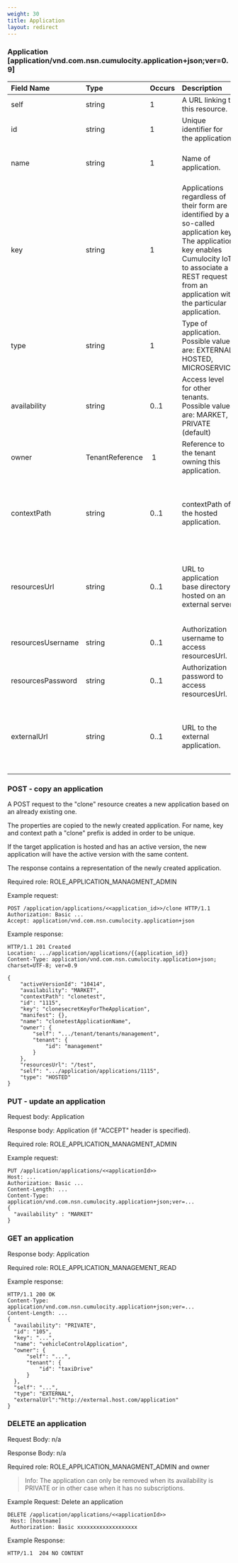 ```yaml
---
weight: 30
title: Application
layout: redirect
---
```


### Application [application/vnd.com.nsn.cumulocity.application+json;ver=0.9]

<table>
<colgroup>
<col style="width: 20%;">
<col style="width: 20%;">
<col style="width: 10%;">
<col style="width: 30%;">
<col style="width: 20%;">
</colgroup>
<thead>
<tr>
<th align="left">Field Name</th>
<th align="left">Type</th>
<th align="left">Occurs</th>
<th align="left">Description</th>
<th align="left">PUT/POST</th>
</tr>
</thead>
<tbody>
<tr>
<td align="left">self</td>
<td align="left">string</td>
<td align="left">1</td>
<td align="left">A URL linking to this resource.</td>
<td align="left">No</td>
</tr>
<tr>
<td align="left">id</td>
<td align="left">string</td>
<td align="left">1</td>
<td align="left">Unique identifier for the application.</td>
<td align="left">No</td>
</tr>
<tr>
<td align="left">name</td>
<td align="left">string</td>
<td align="left">1</td>
<td align="left">Name of application.</td>
<td align="left">POST: Mandatory, PUT: Optional</td>
</tr>
<tr>
<td align="left">key</td>
<td align="left">string</td>
<td align="left">1</td>
<td align="left">Applications regardless of their form are identified by a so-called application key. The application key enables Cumulocity IoT to associate a REST request from an application with the particular application.</td>
<td align="left">POST: Mandatory, PUT: Optional</td>
</tr>
<tr>
<td align="left">type</td>
<td align="left">string</td>
<td align="left">1</td>
<td align="left">Type of application. Possible values are: EXTERNAL, HOSTED, MICROSERVICE</td>
<td align="left">POST: Mandatory PUT: No</td>
</tr>
<tr>
<td align="left">availability</td>
<td align="left">string</td>
<td align="left">0..1</td>
<td align="left">Access level for other tenants. Possible values are: MARKET, PRIVATE (default)</td>
<td align="left">Optional</td>
</tr>
<tr>
<td align="left">owner</td>
<td align="left">TenantReference</td>
<td align="left">&nbsp;1</td>
<td align="left">Reference to the tenant owning this application.</td>
<td align="left">No&nbsp;</td>
</tr>
<tr>
<td align="left">contextPath</td>
<td align="left">string</td>
<td align="left">0..1</td>
<td align="left">contextPath of the hosted application.</td>
<td align="left">POST: Mandatory (when application type is HOSTED), PUT: Optional</td>
</tr>
<tr>
<td align="left">resourcesUrl</td>
<td align="left">string</td>
<td align="left">0..1</td>
<td align="left">URL to application base directory hosted on an external server.</td>
<td align="left">POST: Mandatory (when application type is HOSTED) PUT: Optional</td>
</tr>
<tr>
<td align="left">resourcesUsername</td>
<td align="left">string</td>
<td align="left">0..1</td>
<td align="left">Authorization username to access resourcesUrl.</td>
<td align="left">Optional</td>
</tr>
<tr>
<td align="left">resourcesPassword</td>
<td align="left">string</td>
<td align="left">0..1</td>
<td align="left">Authorization password to access resourcesUrl.</td>
<td align="left">Optional</td>
</tr>
<tr>
<td align="left">externalUrl</td>
<td align="left">string</td>
<td align="left">0..1</td>
<td align="left">URL to the external application.</td>
<td align="left">POST: Mandatory (when application type is EXTERNAL) PUT: Optional</td>
</tr>
</tbody>
</table>

### POST - copy an application

A POST request to the "clone" resource creates a new application based on an already existing one.

The properties are copied to the newly created application. For name, key and context path a "clone" prefix is added in order to be unique.

If the target application is hosted and has an active version, the new application will have the active version with the same content.

The response contains a representation of the newly created application.

Required role: ROLE\_APPLICATION\_MANAGMENT\_ADMIN

Example request:

    POST /application/applications/<<application_id>>/clone HTTP/1.1
    Authorization: Basic ...
    Accept: application/vnd.com.nsn.cumulocity.application+json

Example response:

    HTTP/1.1 201 Created
    Location: .../application/applications/{{application_id}}
    Content-Type: application/vnd.com.nsn.cumulocity.application+json; charset=UTF-8; ver=0.9

    {
        "activeVersionId": "10414",
        "availability": "MARKET",
        "contextPath": "clonetest",
        "id": "1115",
        "key": "clonesecretKeyForTheApplication",
        "manifest": {},
        "name": "clonetestApplicationName",
        "owner": {
            "self": ".../tenant/tenants/management",
            "tenant": {
                "id": "management"
            }
        },
        "resourcesUrl": "/test",
        "self": ".../application/applications/1115",
        "type": "HOSTED"
    }

### PUT - update an application

Request body: Application

Response body: Application (if "ACCEPT" header is specified).

Required role: ROLE\_APPLICATION\_MANAGMENT\_ADMIN

Example request:

    PUT /application/applications/<<applicationId>>
    Host: ...
    Authorization: Basic ...
    Content-Length: ...
    Content-Type: application/vnd.com.nsn.cumulocity.application+json;ver=...
    {
      "availability" : "MARKET"
    }

### GET an application

Response body: Application

Required role: ROLE\_APPLICATION\_MANAGEMENT\_READ

Example response:

    HTTP/1.1 200 OK
    Content-Type: application/vnd.com.nsn.cumulocity.application+json;ver=...
    Content-Length: ...
    {
      "availability": "PRIVATE",
      "id": "105",
      "key": "...",
      "name": "vehicleControlApplication",
      "owner": {
          "self": "...",
          "tenant": {
              "id": "taxiDrive"
          }
      },
      "self": "...",
      "type": "EXTERNAL",
      "externalUrl":"http://external.host.com/application"
    }

### DELETE an application

Request Body: n/a

Response Body: n/a

Required role: ROLE\_APPLICATION\_MANAGMENT\_ADMIN and owner

>Info: The application can only be removed when its availability is PRIVATE or in other case when it has no subscriptions.

Example Request: Delete an application

    DELETE /application/applications/<<applicationId>>
     Host: [hostname]
     Authorization: Basic xxxxxxxxxxxxxxxxxxx

Example Response:

    HTTP/1.1  204 NO CONTENT
